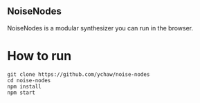 ## NoiseNodes

NoiseNodes is a modular synthesizer you can run in the browser.

# How to run
```
git clone https://github.com/ychaw/noise-nodes
cd noise-nodes
npm install
npm start
```
